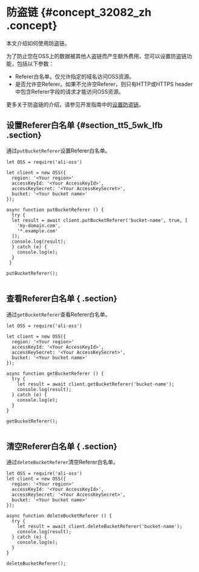 # 防盗链 {#concept_32082_zh .concept}

本文介绍如何使用防盗链。

为了防止您在OSS上的数据被其他人盗链而产生额外费用，您可以设置防盗链功能，包括以下参数：

-   Referer白名单。仅允许指定的域名访问OSS资源。
-   是否允许空Referer。如果不允许空Referer，则只有HTTP或HTTPS header中包含Referer字段的请求才能访问OSS资源。

更多关于防盗链的介绍，请参见开发指南中的[设置防盗链](../../../../intl.zh-CN/开发指南/存储空间（Bucket）/设置防盗链.md#)。

## 设置Referer白名单 {#section_tt5_5wk_lfb .section}

通过`putBucketReferer`设置Referer白名单。

```language-js
let OSS = require('ali-oss')

let client = new OSS({
  region: '<Your region>'
  accessKeyId: '<Your AccessKeyId>',
  accessKeySecret: '<Your AccessKeySecret>',
  bucket: '<Your bucket name>'
});

async function putBucketReferer () {
  try {
  let result = await client.putBucketReferer('bucket-name', true, [
    'my-domain.com',
    '*.example.com'
  ]);
  console.log(result);
  } catch (e) {
    console.log(e);
  }
 }

putBucketReferer();
			
```

## 查看Referer白名单 { .section}

通过`getBucketReferer`查看Referer白名单。

```language-js
let OSS = require('ali-oss')

let client = new OSS({
  region: '<Your region>'
  accessKeyId: '<Your AccessKeyId>',
  accessKeySecret: '<Your AccessKeySecret>',
  bucket: '<Your bucket name>'
});

async function getBucketReferer () {
  try {
    let result = await client.getBucketReferer('bucket-name');
    console.log(result);
  } catch (e) {
    console.log(e);
  }
}

getBucketReferer();
			
```

## 清空Referer白名单 { .section}

通过`deleteBucketReferer`清空Referer白名单。

```language-js
let OSS = require('ali-oss')
let client = new OSS({
  region: '<Your region>'
  accessKeyId: '<Your AccessKeyId>',
  accessKeySecret: '<Your AccessKeySecret>',
  bucket: '<Your bucket name>'
});

async function deleteBucketReferer () {
  try {
    let result = await client.deleteBucketReferer('bucket-name');
    console.log(result);
  } catch (e) {
    console.log(e);
  }
}

deleteBucketReferer();
			
```

